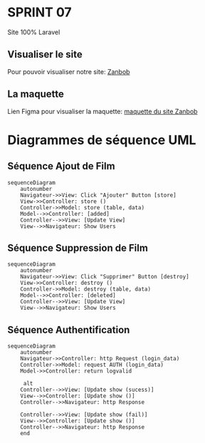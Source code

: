 SPRINT	 07 
=======
Site 100% Laravel


## Visualiser le site
Pour pouvoir visualiser notre site: [Zanbob](perianmodely-julie.sprint-07-laravel.sc1lgvu9627.universe.wf)
 
## La maquette
Lien Figma pour visualiser la maquette: [maquette du site Zanbob](https://www.figma.com/file/yR2h3PDxzq1M5XaEb40ffH/Maquette-sprint-07?node-id=0%3A1)


# Diagrammes de séquence UML

## Séquence Ajout de Film

```mermaid
sequenceDiagram
    autonumber
    Navigateur->>View: Click "Ajouter" Button [store] 
    View->>Controller: store () 
    Controller->>Model: store (table, data) 
    Model-->>Controller: [added] 
    Controller-->>View: [Update View] 
    View-->>Navigateur: Show Users
```
## Séquence Suppression de Film 

```mermaid
sequenceDiagram
    autonumber
    Navigateur->>View: Click "Supprimer" Button [destroy]
    View->>Controller: destroy ()
    Controller->>Model: destroy (table, data)
    Model-->>Controller: [deleted]
    Controller-->>View: [Update View]
    View-->>Navigateur: Show Users
```
## Séquence Authentification

```mermaid
sequenceDiagram
    autonumber
    Navigateur->>Controller: http Request (login_data) 
    Controller->>Model: request AUTH (login_data) 
    Model->>Controller: return logvalid 

     alt 
    Controller-->>View: [Update show (sucess)] 
    View-->>Controller: [Update show ()] 
    Controller-->>Navigateur: http Response 

    Controller-->>View: [Update show (fail)] 
    View-->>Controller: [Update show ()] 
    Controller-->>Navigateur: http Response
    end
```
